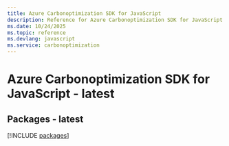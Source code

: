 ```yaml
---
title: Azure Carbonoptimization SDK for JavaScript
description: Reference for Azure Carbonoptimization SDK for JavaScript
ms.date: 10/24/2025
ms.topic: reference
ms.devlang: javascript
ms.service: carbonoptimization
---
```

# Azure Carbonoptimization SDK for JavaScript - latest
## Packages - latest
[!INCLUDE [packages](carbonoptimization-index.md)]